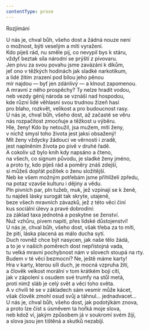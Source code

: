 ```yaml
---
contentType: prose
---
```


<section>

Rozjímání

U nás je, chval bůh, všeho dost a žádná nouze není  
o možnost, býti veselým a míti vyražení.  
Kdo piješ rád, nu směle pij, co nevypil bys k stáru,  
vždyť beztak síla národní se prýští z pivovaru.  
Jen pivu za svou povahu jsme zavázáni k díkům,  
jeť ono v těžkých hodinách jak sladké narkotikum,  
a lidé žitím zrazení pod bílou jeho pěnou  
mír najdou — byť jen zdánlivý — a klnout zapomenou.  
A mravní z něho prospěchy? Ty nelze hradit vodou,  
neb vezdy génij národa se vznáší nad hospodou,  
kde různí lidé věhlasní svou trudnou žízeň hasí  
pro blaho, rozkvět, velikost a pro budoucnost rasy.  
U nás je, chval bůh, všeho dost, až začasté se věru  
nás rozpačitost zmocňuje a těžkost u výběru.  
Hle, ženy! Kdo by netoužil, jsa mužem, míti ženy,  
v nichž smysl toho života jest jaksi obsažený!  
Mít ženy vždycky žádoucí ve věrnosti i zradě,  
jest naplněním života po pivě v druhé řadě.  
A cokoliv už bylo knih kdy napsáno a čteno,  
na všech, co signum původu, je sladké ženy jméno,  
a proto ty, kdo piješ rád a poměry znáš zdejší,  
si můžeš dopřát požitek o ženu složitější.  
Neb ke všem možným potřebám jsme přihlíželi zpředu,  
na potaz vzavše kulturu i dějiny a vědu.  
Pln pivních par, pln tužeb, muk, jež vzpínají se k ženě,  
tu najdeš lásky surogát tak skryte, utajeně,  
beze všech mravních závazků, jež z této věci činí  
kus sociální úlevy a pravé dobrodiní:  
za základ taxa jednotná a poskytne se ženství.  
Nuž vzhůru, pivem napiti, přes lidské důstojenství!  
U nás je, chval bůh, všeho dost, však třeba za to míti,  
že pití, láska placená as málo ducha sytí.  
Duch rovněž chce být nasycen, jak naše tělo žádá,  
a to je v naších poměrech dost nepřístojná vada,  
tu velká mravní pochybnost nám v slovech stoupá na rty.  
Budem v té věci bezmocní? Ne, ještě máme karty!  
Hra v karty, kterou sílí duch, je mocná vzpruha žití,  
a člověk velkost morální v tom krátkém boji cítí,  
jak v zápolení s osudem své trumfy na stůl metá,  
proti nimž sláb je celý svět a věci toho světa.  
A v chvíli té se v základech sám vesmír může kácet,  
však člověk zmohl osud svůj a táhnul… jednadvacet…  
U nás je, chval bůh, všeho dost, jak podotýkám znova,  
a proto lze číst s úsměvem ta hořká moje slova,  
neb kdož ví, jakým způsobem já v soukromí svém žiji,  
a slova jsou jen tištěná a skutků nezabíjí.

</section>
